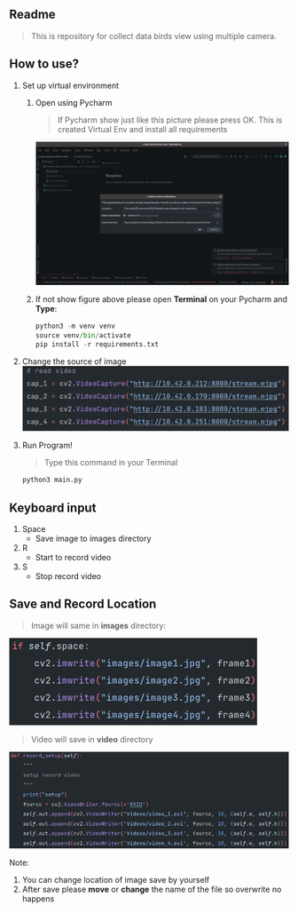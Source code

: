 ## Readme
>This is repository for collect data birds view using multiple camera.

## How to use?

1. Set up virtual environment
   1. Open using Pycharm
      > If Pycharm show just like this picture please press OK. This is created Virtual Env and install all requirements

      ![](assets/img2.png)
   
   2. If not show figure above please open **Terminal** on your Pycharm and **Type**: 
      
      ```python
      python3 -m venv venv
      source venv/bin/activate
      pip install -r requirements.txt
      ```
2. Change the source of image
   ![img.png](assets/img.png)

3. Run Program!
   > Type this command in your Terminal
   ```python
   python3 main.py
   ```

## Keyboard input
1. Space
   - Save image to images directory
2. R
   - Start to record video
3. S
   - Stop record video

## Save and Record Location
> Image will same in **images** directory:

   ![img_2.png](assets/img_2.png)

> Video will save in **video** directory

   ![img_1.png](assets/img_1.png)

Note:
   1. You can change location of image save by yourself
   2. After save please **move** or **change** the name of the file so overwrite no happens

